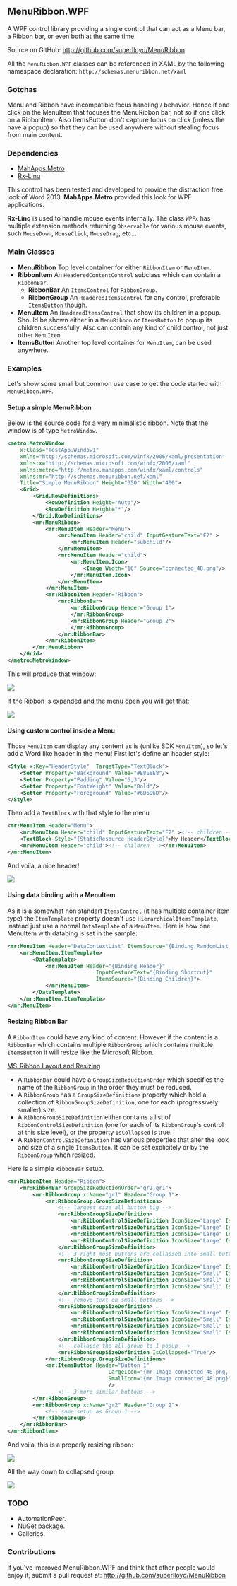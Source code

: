 ## MenuRibbon.WPF
A WPF control library providing a single control that can act as a Menu bar, a Ribbon bar, or even both at the same time.

Source on GitHub: http://github.com/superlloyd/MenuRibbon

All the `MenuRibbon.WPF` classes can be referenced in XAML by the following namespace declaration:
`http://schemas.menuribbon.net/xaml`


### Gotchas
Menu and Ribbon have incompatible focus handling / behavior. Hence if one click on the MenuItem that focuses the MenuRibbon bar, not so if one click on a RibbonItem.
Also ItemsButton don't capture focus on click (unless the have a popup) so that they can be used anywhere without stealing focus from main content.


### Dependencies
- [MahApps.Metro](http://mahapps.com) 
- [Rx-Linq](https://www.nuget.org/packages/Rx-Linq) 

This control has been tested and developed to provide the distraction free look of Word 2013. **MahApps.Metro** provided this look for WPF applications.

**Rx-Linq** is used to handle mouse events internally. The class `WPFx` has multiple extension methods returning `Observable` for various mouse events, such `MouseDown`, `MouseClick`, `MouseDrag`, etc...


### Main Classes
- **MenuRibbon** Top level container for either `RibbonItem` or `MenuItem`.
- **RibbonItem** An `HeaderedContentControl` subclass which can contain a `RibbonBar`.
  - **RibbonBar** An `ItemsControl` for `RibbonGroup`.
  - **RibbonGroup** An `HeaderedItemsControl` for any control, preferable `ItemsButton` though.
- **MenuItem** An `HeaderedItemsControl` that show its children in a popup. Should be shown either in a `MenuRibbon` or `ItemsButton` to popup its children successfully. Also can contain any kind of child control, not just other `MenuItem`.
- **ItemsButton** Another top level container for `MenuItem`, can be used anywhere.


### Examples
Let's show some small but common use case to get the code started with `MenuRibbon.WPF`.


#### Setup a simple MenuRibbon
Below is the source code for a very minimalistic ribbon. Note that the window is of type `MetroWindow`.

```XML
<metro:MetroWindow 
	x:Class="TestApp.Window1"
	xmlns="http://schemas.microsoft.com/winfx/2006/xaml/presentation"
	xmlns:x="http://schemas.microsoft.com/winfx/2006/xaml"
	xmlns:metro="http://metro.mahapps.com/winfx/xaml/controls"
	xmlns:mr="http://schemas.menuribbon.net/xaml"
	Title="Simple MenuRibbon" Height="350" Width="400">
	<Grid>
		<Grid.RowDefinitions>
			<RowDefinition Height="Auto"/>
			<RowDefinition Height="*"/>
		</Grid.RowDefinitions>
		<mr:MenuRibbon>
			<mr:MenuItem Header="Menu">
				<mr:MenuItem Header="child" InputGestureText="F2" >
					<mr:MenuItem Header="subchild"/>
				</mr:MenuItem>
				<mr:MenuItem Header="child">
					<mr:MenuItem.Icon>
						<Image Width="16" Source="connected_48.png"/>
					</mr:MenuItem.Icon>
				</mr:MenuItem>
			</mr:MenuItem>
			<mr:RibbonItem Header="Ribbon">
				<mr:RibbonBar>
					<mr:RibbonGroup Header="Group 1">
					</mr:RibbonGroup>
					<mr:RibbonGroup Header="Group 2">
					</mr:RibbonGroup>
				</mr:RibbonBar>
			</mr:RibbonItem>
		</mr:MenuRibbon>
	</Grid>
</metro:MetroWindow>
```
This will produce that window:

![](./docs/simple1.png)

If the Ribbon is expanded and the menu open you will get that:

![](./docs/simple2.png)


#### Using custom control inside a Menu
Those `MenuItem` can display any content as is (unlike SDK `MenuItem`), so let's add a Word like header in the menu!
First let's define an header style:
```XML
<Style x:Key="HeaderStyle"  TargetType="TextBlock">
	<Setter Property="Background" Value="#E8E8E8"/>
	<Setter Property="Padding" Value="6,3"/>
	<Setter Property="FontWeight" Value="Bold"/>
	<Setter Property="Foreground" Value="#6D6D6D"/>
</Style>
```
Then add a `TextBlock` with that style to the menu
```XML
<mr:MenuItem Header="Menu">
	<mr:MenuItem Header="child" InputGestureText="F2" ><!-- children --></mr:MenuItem>
	<TextBlock Style="{StaticResource HeaderStyle}">My Header</TextBlock>
	<mr:MenuItem Header="child"><!-- children --></mr:MenuItem>
</mr:MenuItem>
```
And voila, a nice header!

![](./docs/simple3.png)


#### Using data binding with a MenuItem
As it is a somewhat non standart `ItemsControl` (it has multiple container item type) the `ItemTemplate` property doesn't use `HierarchicalItemsTemplate`, instead just use a normal `DataTemplate` of a `MenuItem`.
Here is how one MenuItem with databing is set in the sample:
```XML
<mr:MenuItem Header="DataContextList" ItemsSource="{Binding RandomList, ElementName=root}">
	<mr:MenuItem.ItemTemplate>
		<DataTemplate>
			<mr:MenuItem Header="{Binding Header}"
							InputGestureText="{Binding Shortcut}"
							ItemsSource="{Binding Children}">
			</mr:MenuItem>
		</DataTemplate>
	</mr:MenuItem.ItemTemplate>
</mr:MenuItem>
```

#### Resizing Ribbon Bar
A `RibbonItem` could have any kind of content. However if the content is a `RibbonBar` which contains multiple `RibbonGroup` which contains mulitple `ItemsButton` it will resize like the Microsoft Ribbon.

[MS-Ribbon Layout and Resizing](http://msdn.microsoft.com/en-us/library/ff701790(v=vs.110).aspx)

- A `RibbonBar` could have a `GroupSizeReductionOrder` which specifies the name of the `RibbonGroup` in the order they must be reduced.
- A `RibbonGroup` has a `GroupSizeDefinitions` property which hold a collection of `RibbonGroupSizeDefinition`, one for each (progressively smaller) size.
- A `RibbonGroupSizeDefinition` either contains a list of `RibbonControlSizeDefinition` (one for each of its `RibbonGroup`'s control at this size level), or the property `IsCollapsed` is true.
- A `RibbonControlSizeDefinition` has various properties that alter the look and size of a single `ItemsButton`. It can be set explicitely or by the `RibbonGroup` when resized.

Here is a simple `RibbonBar` setup.
```XML
<mr:RibbonItem Header="Ribbon">
	<mr:RibbonBar GroupSizeReductionOrder="gr2,gr1">
		<mr:RibbonGroup x:Name="gr1" Header="Group 1">
			<mr:RibbonGroup.GroupSizeDefinitions>
				<!-- largest size all button big -->
				<mr:RibbonGroupSizeDefinition>
					<mr:RibbonControlSizeDefinition IconSize="Large" IsHeaderVisible="True"/>
					<mr:RibbonControlSizeDefinition IconSize="Large" IsHeaderVisible="True"/>
					<mr:RibbonControlSizeDefinition IconSize="Large" IsHeaderVisible="True"/>
					<mr:RibbonControlSizeDefinition IconSize="Large" IsHeaderVisible="True"/>
				</mr:RibbonGroupSizeDefinition>
				<!-- 3 right most buttons are collapsed into small buttons -->
				<mr:RibbonGroupSizeDefinition>
					<mr:RibbonControlSizeDefinition IconSize="Large" IsHeaderVisible="True"/>
					<mr:RibbonControlSizeDefinition IconSize="Small" IsHeaderVisible="True"/>
					<mr:RibbonControlSizeDefinition IconSize="Small" IsHeaderVisible="True"/>
					<mr:RibbonControlSizeDefinition IconSize="Small" IsHeaderVisible="True"/>
				</mr:RibbonGroupSizeDefinition>
				<!-- remove text on small buttons -->
				<mr:RibbonGroupSizeDefinition>
					<mr:RibbonControlSizeDefinition IconSize="Large" IsHeaderVisible="True"/>
					<mr:RibbonControlSizeDefinition IconSize="Small" IsHeaderVisible="False"/>
					<mr:RibbonControlSizeDefinition IconSize="Small" IsHeaderVisible="False"/>
					<mr:RibbonControlSizeDefinition IconSize="Small" IsHeaderVisible="False"/>
				</mr:RibbonGroupSizeDefinition>
				<!-- collapse the all group to 1 popup -->
				<mr:RibbonGroupSizeDefinition IsCollapsed="True"/>
			</mr:RibbonGroup.GroupSizeDefinitions>
			<mr:ItemsButton Header="Button 1" 
								LargeIcon="{mr:Image connected_48.png, Width=32, Height=32}"
								SmallIcon="{mr:Image connected_48.png}"
								/>
				<!-- 3 more similar buttons -->
		</mr:RibbonGroup>
		<mr:RibbonGroup x:Name="gr2" Header="Group 2">
			<!-- same setup as Group 1 -->
		</mr:RibbonGroup>
	</mr:RibbonBar>
</mr:RibbonItem>
```
And voila, this is a properly resizing ribbon:

![](./docs/simple4.png)

All the way down to collapsed group:

![](./docs/simple5.jpg)


### TODO
- AutomationPeer.
- NuGet package.
- Galleries.


### Contributions

If you've improved MenuRibbon.WPF and think that other people would enjoy it, submit a pull request at:
http://github.com/superlloyd/MenuRibbon
